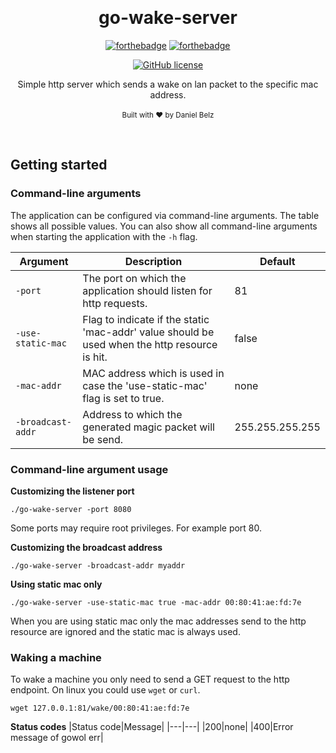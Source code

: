 ﻿﻿﻿<h1 align="center">go-wake-server</h1><div align="center">

[![forthebadge](https://forthebadge.com/images/badges/fuck-it-ship-it.svg)](https://forthebadge.com)
[![forthebadge](https://forthebadge.com/images/badges/made-with-go.svg)](https://forthebadge.com)

[![GitHub license](https://img.shields.io/github/license/LegendaryB/go-wake-server.svg?longCache=true&style=flat-square)](https://github.com/LegendaryB/go-wake-server/blob/master/LICENSE.md)

Simple http server which sends a wake on lan packet to the specific mac address.
<br>
<br>
<sub>Built with ❤︎ by Daniel Belz</sub>
</div><br>

## Getting started

### Command-line arguments
The application can be configured via command-line arguments. The table shows all possible values. You can also show all command-line arguments when starting the application with the `-h` flag.

|Argument|Description|Default|
|---|---|---|
|`-port`|The port on which the application should listen for http requests.|81|
|`-use-static-mac`|Flag to indicate if the static 'mac-addr' value should be used when the http resource is hit.|false|
|`-mac-addr`|MAC address which is used in case the 'use-static-mac' flag is set to true.|none|
|`-broadcast-addr`|Address to which the generated magic packet will be send.|255.255.255.255|

### Command-line argument usage

**Customizing the listener port**
```
./go-wake-server -port 8080
```
Some ports may require root privileges. For example port 80.

**Customizing the broadcast address**
```
./go-wake-server -broadcast-addr myaddr
```

**Using static mac only**
```
./go-wake-server -use-static-mac true -mac-addr 00:80:41:ae:fd:7e
```
When you are using static mac only the mac addresses send to the http resource are ignored and the static mac is always used.

### Waking a machine
To wake a machine you only need to send a GET request to the http endpoint. On linux you could use `wget` or `curl`.

`wget 127.0.0.1:81/wake/00:80:41:ae:fd:7e`

**Status codes**
|Status code|Message|
|---|---|
|200|none|
|400|Error message of gowol err|
